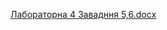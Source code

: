 [Лабораторна 4 Завадння 5,6.docx](https://github.com/H1mansh0/Lab4-Task5-6/files/10973745/4.5.6.docx)
